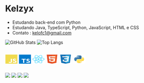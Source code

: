 # Kelzyx


- Estudando back-end com Python 
- Estudando Java, TypeScript, Python, JavaScript, HTML e CSS
- Contato : kelofc1@gmail.com

 ![GitHub Stats](https://github-readme-stats.vercel.app/api?username=Kelzyx&show_icons=true&hide_border=true&title_color=ff0000&text_color=ff0000&icon_color=ff0000&locale=pt-br&bg_color=000000&border_radius=15&hide_title=true)  ![Top Langs](https://github-readme-stats.vercel.app/api/top-langs/?username=Kelzyx&layout=compact&langs_count=16&bg_color=000000&hide_border=true&title_color=ff0000&text_color=ffffff&card_width=300) 

<div style="display: inline_block"><br>
  <img align="center" alt="KelJs" height="30" width="40" src="https://raw.githubusercontent.com/devicons/devicon/master/icons/javascript/javascript-plain.svg">
  <img align="center" alt="KelTs" height="30" width="40" src="https://raw.githubusercontent.com/devicons/devicon/master/icons/typescript/typescript-plain.svg">
  <img align="center" alt="KelReact" height="30" width="40" src="https://raw.githubusercontent.com/devicons/devicon/master/icons/react/react-original.svg">
  <img align="center" alt="KelHTML" height="30" width="40" src="https://raw.githubusercontent.com/devicons/devicon/master/icons/html5/html5-original.svg">
  <img align="center" alt="KelCSS" height="30" width="40" src="https://raw.githubusercontent.com/devicons/devicon/master/icons/css3/css3-original.svg">
  <img align="center" alt="KelPython" height="30" width="40" src="https://raw.githubusercontent.com/devicons/devicon/master/icons/python/python-original.svg">
</div>

##
<div> 
  <a href="https://www.instagram.com/kel.zyxx/" target="_blank"><img src="https://img.shields.io/badge/-Instagram-%23E4405F?style=for-the-badge&logo=instagram&logoColor=white" target="_blank"></a>
  <a href="#" target="_blank"><img src="https://img.shields.io/badge/kel.mp4-7289DA?style=for-the-badge&logo=discord&logoColor=white" target="_blank"></a> 
  <a href = "mailto:kelofc1@gmail.com"><img src="https://img.shields.io/badge/-Gmail-%23333?style=for-the-badge&logo=gmail&logoColor=white" target="_blank"></a>
  <a href="https://www.linkedin.com/in/ezequiel-a-kretzschmar-aa45132a9/" target="_blank"><img src="https://img.shields.io/badge/-LinkedIn-%230077B5?style=for-the-badge&logo=linkedin&logoColor=white" target="_blank"></a> 
  
</div>
